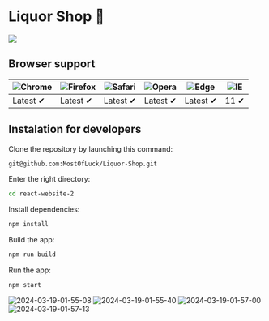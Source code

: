 # Liquor Shop 🍷
<a href="https://codeclimate.com/github/MostOfLuck/Liquor-Shop/maintainability"><img src="https://api.codeclimate.com/v1/badges/afdcaa97206870d83301/maintainability" /></a>

## Browser support

![Chrome](https://raw.githubusercontent.com/alrra/browser-logos/main/src/chrome/chrome_48x48.png) | ![Firefox](https://raw.githubusercontent.com/alrra/browser-logos/main/src/firefox/firefox_48x48.png) | ![Safari](https://raw.githubusercontent.com/alrra/browser-logos/main/src/safari/safari_48x48.png) | ![Opera](https://raw.githubusercontent.com/alrra/browser-logos/main/src/opera/opera_48x48.png) | ![Edge](https://raw.githubusercontent.com/alrra/browser-logos/main/src/edge/edge_48x48.png) | ![IE](https://raw.githubusercontent.com/alrra/browser-logos/master/src/archive/internet-explorer_9-11/internet-explorer_9-11_48x48.png) |
--- | --- | --- | --- | --- | --- |
Latest ✔ | Latest ✔ | Latest ✔ | Latest ✔ | Latest ✔ | 11 ✔ |


## Instalation for developers
Clone the repository by launching this command:
```sh 
git@github.com:MostOfLuck/Liquor-Shop.git
```

Enter the right directory:

```sh
cd react-website-2
```

Install dependencies:

```sh
npm install
```

Build the app:

```sh
npm run build
```

Run the app:

```sh
npm start
```

<img src="https://i.ibb.co/BGwBV3S/2024-03-19-01-55-08.png" alt="2024-03-19-01-55-08" border="0">
<img src="https://i.ibb.co/Qdjf9kQ/2024-03-19-01-55-40.png" alt="2024-03-19-01-55-40" border="0">
<img src="https://i.ibb.co/R77XFSc/2024-03-19-01-57-00.png" alt="2024-03-19-01-57-00" border="0">
<img src="https://i.ibb.co/TWnbbx1/2024-03-19-01-57-13.png" alt="2024-03-19-01-57-13" border="0">
